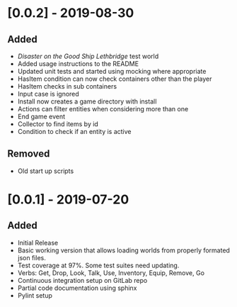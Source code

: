 # [0.0.2] - 2019-08-30
## Added
- *Disaster on the Good Ship Lethbridge* test world
- Added usage instructions to the README
- Updated unit tests and started using mocking where appropriate
- HasItem condition can now check containers other than the player
- HasItem checks in sub containers
- Input case is ignored
- Install now creates a game directory with install
- Actions can filter entities when considering more than one
- End game event
- Collector to find items by id
- Condition to check if an entity is active

## Removed
- Old start up scripts


# [0.0.1] - 2019-07-20
## Added
- Initial Release
- Basic working version that allows loading worlds from properly formated json files.
- Test coverage at 97%. Some test suites need updating.
- Verbs: Get, Drop, Look, Talk, Use, Inventory, Equip, Remove, Go
- Continuous integration setup on GitLab repo
- Partial code documentation using sphinx
- Pylint setup
